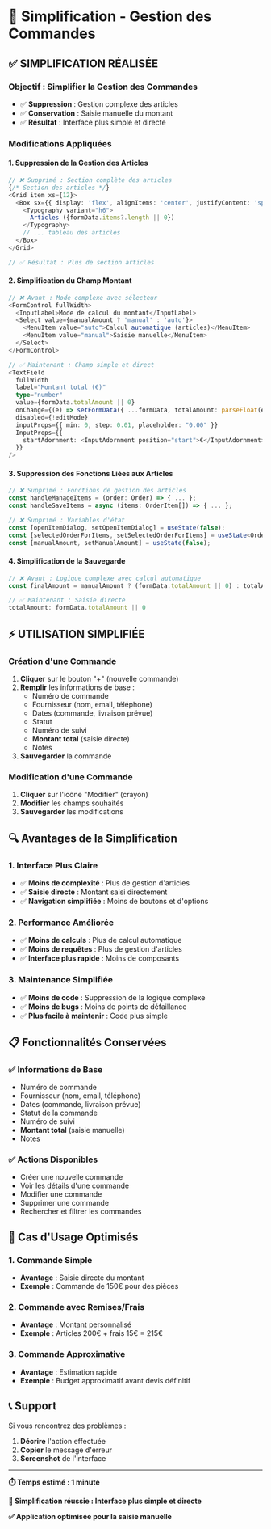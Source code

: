 # 🎯 Simplification - Gestion des Commandes

## ✅ **SIMPLIFICATION RÉALISÉE**

### **Objectif : Simplifier la Gestion des Commandes**
- ✅ **Suppression** : Gestion complexe des articles
- ✅ **Conservation** : Saisie manuelle du montant
- ✅ **Résultat** : Interface plus simple et directe

### **Modifications Appliquées**

#### **1. Suppression de la Gestion des Articles**
```typescript
// ❌ Supprimé : Section complète des articles
{/* Section des articles */}
<Grid item xs={12}>
  <Box sx={{ display: 'flex', alignItems: 'center', justifyContent: 'space-between', mb: 2 }}>
    <Typography variant="h6">
      Articles ({formData.items?.length || 0})
    </Typography>
    // ... tableau des articles
  </Box>
</Grid>

// ✅ Résultat : Plus de section articles
```

#### **2. Simplification du Champ Montant**
```typescript
// ❌ Avant : Mode complexe avec sélecteur
<FormControl fullWidth>
  <InputLabel>Mode de calcul du montant</InputLabel>
  <Select value={manualAmount ? 'manual' : 'auto'}>
    <MenuItem value="auto">Calcul automatique (articles)</MenuItem>
    <MenuItem value="manual">Saisie manuelle</MenuItem>
  </Select>
</FormControl>

// ✅ Maintenant : Champ simple et direct
<TextField
  fullWidth
  label="Montant total (€)"
  type="number"
  value={formData.totalAmount || 0}
  onChange={(e) => setFormData({ ...formData, totalAmount: parseFloat(e.target.value) || 0 })}
  disabled={!editMode}
  inputProps={{ min: 0, step: 0.01, placeholder: "0.00" }}
  InputProps={{
    startAdornment: <InputAdornment position="start">€</InputAdornment>,
  }}
/>
```

#### **3. Suppression des Fonctions Liées aux Articles**
```typescript
// ❌ Supprimé : Fonctions de gestion des articles
const handleManageItems = (order: Order) => { ... };
const handleSaveItems = async (items: OrderItem[]) => { ... };

// ❌ Supprimé : Variables d'état
const [openItemDialog, setOpenItemDialog] = useState(false);
const [selectedOrderForItems, setSelectedOrderForItems] = useState<Order | null>(null);
const [manualAmount, setManualAmount] = useState(false);
```

#### **4. Simplification de la Sauvegarde**
```typescript
// ❌ Avant : Logique complexe avec calcul automatique
const finalAmount = manualAmount ? (formData.totalAmount || 0) : totalAmount;

// ✅ Maintenant : Saisie directe
totalAmount: formData.totalAmount || 0
```

## ⚡ **UTILISATION SIMPLIFIÉE**

### **Création d'une Commande**
1. **Cliquer** sur le bouton "+" (nouvelle commande)
2. **Remplir** les informations de base :
   - Numéro de commande
   - Fournisseur (nom, email, téléphone)
   - Dates (commande, livraison prévue)
   - Statut
   - Numéro de suivi
   - **Montant total** (saisie directe)
   - Notes
3. **Sauvegarder** la commande

### **Modification d'une Commande**
1. **Cliquer** sur l'icône "Modifier" (crayon)
2. **Modifier** les champs souhaités
3. **Sauvegarder** les modifications

## 🔍 **Avantages de la Simplification**

### **1. Interface Plus Claire**
- ✅ **Moins de complexité** : Plus de gestion d'articles
- ✅ **Saisie directe** : Montant saisi directement
- ✅ **Navigation simplifiée** : Moins de boutons et d'options

### **2. Performance Améliorée**
- ✅ **Moins de calculs** : Plus de calcul automatique
- ✅ **Moins de requêtes** : Plus de gestion d'articles
- ✅ **Interface plus rapide** : Moins de composants

### **3. Maintenance Simplifiée**
- ✅ **Moins de code** : Suppression de la logique complexe
- ✅ **Moins de bugs** : Moins de points de défaillance
- ✅ **Plus facile à maintenir** : Code plus simple

## 📋 **Fonctionnalités Conservées**

### **✅ Informations de Base**
- Numéro de commande
- Fournisseur (nom, email, téléphone)
- Dates (commande, livraison prévue)
- Statut de la commande
- Numéro de suivi
- **Montant total** (saisie manuelle)
- Notes

### **✅ Actions Disponibles**
- Créer une nouvelle commande
- Voir les détails d'une commande
- Modifier une commande
- Supprimer une commande
- Rechercher et filtrer les commandes

## 🎯 **Cas d'Usage Optimisés**

### **1. Commande Simple**
- **Avantage** : Saisie directe du montant
- **Exemple** : Commande de 150€ pour des pièces

### **2. Commande avec Remises/Frais**
- **Avantage** : Montant personnalisé
- **Exemple** : Articles 200€ + frais 15€ = 215€

### **3. Commande Approximative**
- **Avantage** : Estimation rapide
- **Exemple** : Budget approximatif avant devis définitif

## 📞 **Support**

Si vous rencontrez des problèmes :
1. **Décrire** l'action effectuée
2. **Copier** le message d'erreur
3. **Screenshot** de l'interface

---

**⏱️ Temps estimé : 1 minute**

**🎯 Simplification réussie : Interface plus simple et directe**

**✅ Application optimisée pour la saisie manuelle**

